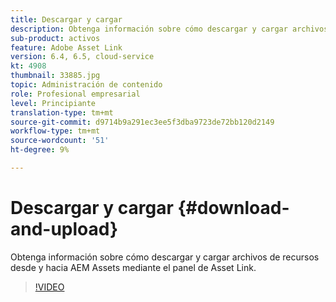 ```yaml
---
title: Descargar y cargar
description: Obtenga información sobre cómo descargar y cargar archivos de recursos desde y hacia AEM Assets mediante el panel de Asset Link.
sub-product: activos
feature: Adobe Asset Link
version: 6.4, 6.5, cloud-service
kt: 4908
thumbnail: 33885.jpg
topic: Administración de contenido
role: Profesional empresarial
level: Principiante
translation-type: tm+mt
source-git-commit: d9714b9a291ec3ee5f3dba9723de72bb120d2149
workflow-type: tm+mt
source-wordcount: '51'
ht-degree: 9%

---
```



# Descargar y cargar {#download-and-upload}

Obtenga información sobre cómo descargar y cargar archivos de recursos desde y hacia AEM Assets mediante el panel de Asset Link.

>[!VIDEO](https://video.tv.adobe.com/v/33885/?quality=12)
